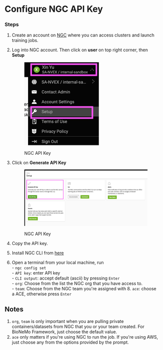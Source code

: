 # Configure NGC API Key

### Steps

1. Create an account on [NGC](https://bc.ngc.nvidia.com/jobs) where you can access clusters and launch training jobs.

2. Log into NGC account. Then click on **user** on top right corner, then **Setup**
    <figure><img src="../.gitbook/assets/images/ngc-apikey-1.jpg" alt=""><figcaption><p>NGC API Key</p></figcaption></figure>
3. Click on **Generate API Key**
   <figure><img src="../.gitbook/assets/images/ngc-apikey-2.jpg" alt=""><figcaption><p>NGC API Key</p></figcaption></figure>
4. Copy the API key.
5. Install NGC CLI from [here](https://ngc.nvidia.com/setup/installers/cli)
6. Open a terminal from your local machine, run\
   \-  `ngc config set` \
   \-  `API key`: enter API key\
   \-  `CLI output`: accept default (ascii) by pressing `Enter` \
   \- `org`: Choose from the list the NGC org that you have access to. \
   \- `team`: Choose from the NGC team you're assigned with 8. `ace`: choose a ACE, otherwise press `Enter`

## Notes

1. `org`, `team` is only important when you are pulling private containers/datasets from NGC that you or your team created. For BioNeMo Framework, just choose the default value.
2. `ace` only matters if you're using NGC to run the job. If you're using AWS, just choose any from the options provided by the prompt.
